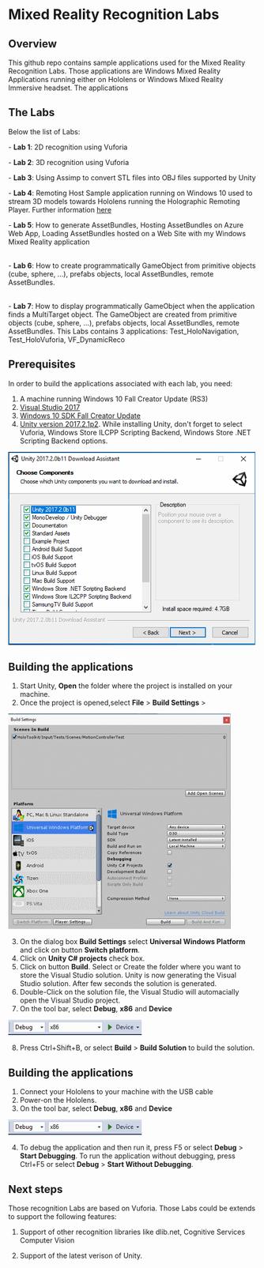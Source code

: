 # Mixed Reality Recognition Labs


Overview
---------
This github repo contains sample applications used for the Mixed Reality Recognition Labs. 
Those applications are Windows Mixed Reality Applications running either on Hololens or Windows Mixed Reality Immersive headset.
The applications 


The Labs
---------
Below the list of Labs:<p/>
	- **Lab 1**: 2D recognition using Vuforia</p>
	- **Lab 2**: 3D recognition using Vuforia</p>
	- **Lab 3**: Using Assimp to convert STL files into OBJ files supported by Unity</p>
	- **Lab 4**: Remoting Host Sample application running on Windows 10 used to stream 3D models towards Hololens running the Holographic Remoting Player. Further information [here](https://docs.microsoft.com/en-us/windows/mixed-reality/holographic-remoting-player) </p>
	- **Lab 5**: How to generate AssetBundles, Hosting AssetBundles on Azure Web App, Loading AssetBundles hosted on a Web Site with my Windows Mixed Reality application</p>	
    - **Lab 6**: How to create programmatically GameObject from primitive objects (cube, sphere, ...), prefabs objects, local AssetBundles, remote AssetBundles.</p>	
    - **Lab 7**: How to display programmatically GameObject when the application finds a MultiTarget object. The GameObject are created from primitive objects (cube, sphere, ...), prefabs objects, local AssetBundles, remote AssetBundles. This Labs contains 3 applications: Test_HoloNavigation, Test_HoloVuforia, VF_DynamicReco </p>

Prerequisites
--------------

In order to build the applications associated with each lab, you need: 
1. A machine running Windows 10 Fall Creator Update (RS3)
2. [Visual Studio 2017](https://www.visualstudio.com/downloads/ )
3. [Windows 10 SDK Fall Creator Update](https://developer.microsoft.com/en-us/windows/downloads/windows-10-sdk)
4. [Unity version 2017.2.1p2](https://unity3d.com/unity/qa/patch-releases). While  installing Unity, don't forget to select Vuforia, Windows Store ILCPP Scripting Backend, Windows Store .NET Scripting Backend options.

![](https://raw.githubusercontent.com/flecoqui/MixedRealityRecognitionLabs/master/Docs/options.png)

Building the applications
--------------------------

1. Start Unity, **Open** the folder where the project is installed on your machine.
2. Once the project is opened,select **File** \> **Build Settings** \>

![](https://raw.githubusercontent.com/flecoqui/MixedRealityRecognitionLabs/master/Docs/settings.png)

3. On the dialog box **Build Settings** select **Universal Windows Platform** and click on button **Switch platform**.
4. Click on **Unity C# projects** check box.
5. Click on button **Build**. Select or Create the folder where you want to store the Visual Studio solution. Unity is now generating the Visual Studio solution. After few seconds the solution is generated.
6. Double-Click on the solution file, the Visual Studio will automacially open the Visual Studio project.
7. On the tool bar, select **Debug**, **x86** and **Device**

![](https://raw.githubusercontent.com/flecoqui/MixedRealityRecognitionLabs/master/Docs/vs.png)

8. Press Ctrl+Shift+B, or select **Build** \> **Build Solution** to build the solution.


Building the applications
--------------------------

1. Connect your Hololens to your machine with the USB cable
2. Power-on the Hololens.
3. On the tool bar, select **Debug**, **x86** and **Device**

![](https://raw.githubusercontent.com/flecoqui/MixedRealityRecognitionLabs/master/Docs/vs.png)

4. To debug the application and then run it, press F5 or select **Debug** \> **Start Debugging**. To run the application without debugging, press Ctrl+F5 or select **Debug** \> **Start Without Debugging**.


Next steps
-----------

Those recognition Labs are based on Vuforia. Those Labs could be extends to support the following features:</p>
1.  Support of other recognition libraries like dlib.net, Cognitive Services Computer Vision</p>
2.  Support of the latest verison of Unity.</p>

 

  
